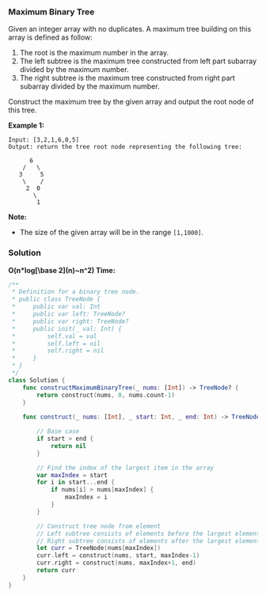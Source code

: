 
### Maximum Binary Tree

Given an integer array with no duplicates. A maximum tree building on this array is defined as follow:

1. The root is the maximum number in the array.
2. The left subtree is the maximum tree constructed from left part subarray divided by the maximum number.
3. The right subtree is the maximum tree constructed from right part subarray divided by the maximum number.

Construct the maximum tree by the given array and output the root node of this tree.

__Example 1:__
```
Input: [3,2,1,6,0,5]
Output: return the tree root node representing the following tree:

      6
    /   \
   3     5
    \    / 
     2  0   
       \
        1
```

__Note:__
* The size of the given array will be in the range `[1,1000]`.

### Solution
__O(n*log\[\base 2](n)~n^2) Time:__
```Swift
/**
 * Definition for a binary tree node.
 * public class TreeNode {
 *     public var val: Int
 *     public var left: TreeNode?
 *     public var right: TreeNode?
 *     public init(_ val: Int) {
 *         self.val = val
 *         self.left = nil
 *         self.right = nil
 *     }
 * }
 */
class Solution {
    func constructMaximumBinaryTree(_ nums: [Int]) -> TreeNode? {
        return construct(nums, 0, nums.count-1)
    }
    
    func construct(_ nums: [Int], _ start: Int, _ end: Int) -> TreeNode? {

        // Base case
        if start > end {
            return nil
        }

        // Find the index of the largest item in the array
        var maxIndex = start
        for i in start...end {
            if nums[i] > nums[maxIndex] {
                maxIndex = i
            }
        }

        // Construct tree node from element
        // Left subtree consists of elements before the largest element
        // Right subtree consists of elements after the largest element
        let curr = TreeNode(nums[maxIndex])
        curr.left = construct(nums, start, maxIndex-1)
        curr.right = construct(nums, maxIndex+1, end)
        return curr
    }
}
```